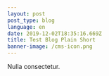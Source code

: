 ```yaml
---
layout: post
post_type: blog
language: en
date: 2019-12-02T18:35:16.669Z
title: Test Blog Plain Short
banner-image: /cms-icon.png
---
```

Nulla consectetur.
